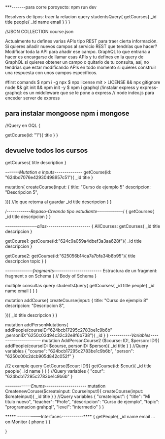 ***-------para corre poroyecto: npm run dev

Resolvers de tipos: traer la relacion 
query studentsQuery{
  getCourses{
    _id
    title
    people{
      _id
      name
      email
    }
  }
}




//JSON COLLECTION course.json

Actualmente tu defines varias APIs tipo REST para traer cierta información. Si quieres añadir nuevos campos al servicio REST que tendrías que hacer? Modificar toda la API para añadir ese campo. GraphQL lo que entraría a hacer es encargarse de llamar esas APIs y tu defines en la query de GraphQL si quieres obtener un campo o quitarlo de tu consulta, así, no tendrías que estar modificando APIs en todo momento si quieres construir una respuesta con unos campos específicos.

#first comands
$ npm i -g npx
$ npx license mit > LICENSE && npx gitignore node && git init && npm init -y
$ npm i graphql
//instalar express y express-graphql: es un middleware que se le pone a express
// node index.js para enceder server de express
## para instalar mongoose npm i mongose


//Query en GQL {

getCourse(id: "1"){
  title
}
  }
## devuelve todos los cursos 
getCourses{
  title
  description
}

*-------Mutation e inputs--------------* 
getCourse(id: "624bd7076e42930498957c51"){
  _id
  title
}

mutation{
  createCourse(input: {
    title: "Curso de ejemplo 5"
    descripcion: "Descripcion 5",
   
  }){ //lo que retorna al guardar
    _id
    title
    descripcion
  }
}


/*------------Repaso-Creando tipo estudiante-------------*/
{
  getCourses{
    _id
    title
    descripcion
  }
}

*----------------alias----------------------*
{
  AllCourses: getCourses{
    _id
    title
    descripcion
  }
  
  getCourse1: getCourse(id:"624c9a059a4dbef3a3aa628f"){
    _id
    title
    descripcion
  }
  
   getCourse2: getCourse(id:"625056b14ca7a7bfa34b8b95"){
        title
    descripcion
		topic
  }
}

*--------------fragments------------------------*
Estructura de un fragment:
fragment x on Schema {
// Body of Schema
}




multiple consultas
query studentsQuery{
  getCourses{
    _id
    title
    people{
      _id
      name
      email
    }
  }
}

mutation addCourse{
  createCourse(input: {
    title: "Curso de ejemplo 8"
    descripcion: "Descripcion 8",
   
  }){
    _id
    title
    descripcion
  }
}


mutation addPersonMutations{
	addPeople(courseID:"624bcb17295c2783be1c9b6b"
  ,personID:"6250c03d94c32c32e8f6b738"){
    _id
  }
}
*-----------Variables----------------------*
mutation AddPersonCourse2 ($course: ID!, $person: ID!){
	addPeople(courseID: $course, personID: $person){
    _id
    title
  }
}
//Query variables
{
  "course": "624bcb17295c2783be1c9b6b",
  "person": "6250c00c2dcb905d842c052f"
}

//2 example 
query GetCourse($cour: ID!){
  getCourse(id: $cour){
    _id
    title
    people{
      _id
      name
    }
  }
}
//Query variables
{
  "cour": "624bcb17295c2783be1c9b6b"
}


*-------------Enums---------------------*
mutation CreatenewCoruse($createinput: CourseInput!){
  createCourse(input: $createinput){
    _id
    title
  }
}
//Query variables
{
  "createinput": {
    "title": "Mi titulo nuevo",
    "teacher": "Profe",
    "descripcion": "Curso de ejemplo",
    "topic": "programacion grahpql",
   	"level": "intermedio"
  }
}

***** ------------Interfaces-----------****
{
  getPeople{
    _id
    name
    email
    ... on Monitor {
      phone
    }
  }
  
}